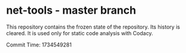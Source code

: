 # net-tools - master branch

This repository contains the frozen state of the repository.
Its history is cleared. It is used only for static code
analysis with Codacy.

Commit Time: 1734549281